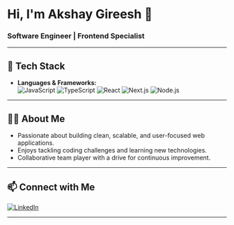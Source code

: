 # Hi, I'm Akshay Gireesh 👋

### Software Engineer | Frontend Specialist

---

## 🚀 Tech Stack

- **Languages & Frameworks:**  
  ![JavaScript](https://img.shields.io/badge/-JavaScript-black?logo=javascript&logoColor=F7DF1E)
  ![TypeScript](https://img.shields.io/badge/-TypeScript-black?logo=typescript&logoColor=3178C6)
  ![React](https://img.shields.io/badge/-React-black?logo=react&logoColor=61DAFB)
  ![Next.js](https://img.shields.io/badge/-Next.js-black?logo=next.js&logoColor=white)
  ![Node.js](https://img.shields.io/badge/-Node.js-black?logo=node.js&logoColor=339933)

---

## 👨‍💻 About Me

- Passionate about building clean, scalable, and user-focused web applications.
- Enjoys tackling coding challenges and learning new technologies.
- Collaborative team player with a drive for continuous improvement.

---

## 📫 Connect with Me

[![LinkedIn](https://img.shields.io/badge/-LinkedIn-blue?logo=linkedin&logoColor=white)](https://www.linkedin.com/in/akshay-gireesh-48700613b?utm_source=share&utm_campaign=share_via&utm_content=profile&utm_medium=android_app)

---

<!--
**akshaygireesh3884/akshaygireesh3884** is a ✨ special ✨ repository because its README.md (this file) appears on your GitHub profile.
-->
